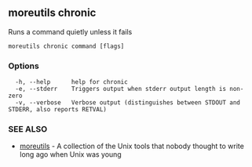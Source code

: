 ## moreutils chronic

Runs a command quietly unless it fails

```
moreutils chronic command [flags]
```

### Options

```
  -h, --help      help for chronic
  -e, --stderr    Triggers output when stderr output length is non-zero
  -v, --verbose   Verbose output (distinguishes between STDOUT and STDERR, also reports RETVAL)
```

### SEE ALSO

* [moreutils](moreutils.md)	 - A collection of the Unix tools that nobody thought to write long ago when Unix was young

